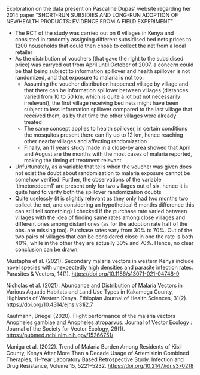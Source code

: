 Exploration on the data present on Pascaline Dupas' website regarding her 2014 paper "SHORT-RUN SUBSIDIES AND LONG-RUN ADOPTION OF NEWHEALTH PRODUCTS: EVIDENCE FROM A FIELD EXPERIMENT"

- The RCT of the study was carried out on 6 villages in Kenya and consisted in randomly assigning different subsidised bed nets prices to 1200 households that could then chose to collect the net from a local retailer
- As the distribution of vouchers (that gave the right to the subsidised price) was carryed out from April until October of 2007, a concern could be that being subject to information spillover and health spillover is not randomized, and that exposure to malaria is not too.
  - Assuming the voucher distribution happened village by village and that there can be information spillover between villages (distances varied from 10 to 50 km, which is quite a lot but not necessarily irrelevant), the first village receiving bed nets might have been subject to less information spillover compared to the last village that received them, as by that time the other villages were already treated
  - The same concept applies to health spillover, in certain conditions the mosquitos present there can fly up to 12 km, hence reaching other nearby villages and affecting randomization
  - Finally, an 11 years study made in a close-by area showed that April and August are the months with the most cases of malaria reported, making the timing of treatment relevant
- Unfurtunately, as a variable that tells when the voucher was given does not exist the doubt about randomization to malaria exposure cannot be somehow verified. Further, the observations of the variable 'timetoredeem1' are present only for two villages out of six, hence it is quite hard to verify both the spillover randomization doubts 
- Quite uselessly (it is slightly relevant as they only had two months two collect the net, and considering an hypothetical 6 months difference this can still tell something) I checked if  the purchase rate varied between villages with the idea of finding same rates among close villages and different ones among distant ones (as for the adoption rate half of the obs. are missing too). Purchase rates vary from 30% to 70%. Out of the two pairs of villages that can be considered close in one the rate is both 40%, while in the other they are actually 30% and 70%. Hence, no clear conclusion can be drawn.

Mustapha et al. (2021). Secondary malaria vectors in western Kenya include novel species with unexpectedly high densities and parasite infection rates. Parasites & Vectors, 14(1). https://doi.org/10.1186/s13071-021-04748-9 

Nicholas et al. (2021). Abundance and Distribution of Malaria Vectors in Various Aquatic Habitats and Land Use Types in Kakamega County, Highlands of Western Kenya. Ethiopian Journal of Health Sciences, 31(2). https://doi.org/10.4314/ejhs.v31i2.7 

Kaufmann, Briegel (2020). Flight performance of the malaria vectors Anopheles gambiae and Anopheles atroparvus. Journal of Vector Ecology : Journal of the Society for Vector Ecology, 29(1). https://pubmed.ncbi.nlm.nih.gov/15266751/ 

Maniga et al. (2022). Trend of Malaria Burden Among Residents of Kisii County, Kenya After More Than a Decade Usage of Artemisinin Combined Therapies, 11–Year Laboratory Based Retrospective Study. Infection and Drug Resistance, Volume 15, 5221–5232. https://doi.org/10.2147/idr.s370218 



‌

‌
